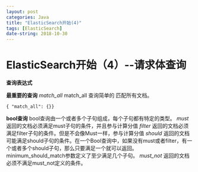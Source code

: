 ```yaml
---
layout: post
categories: Java
title: "ElasticSearch开始(4)"
tags: [ElasticSearch]
date-string: 2018-10-30
---
```

# ElasticSearch开始（4）--请求体查询

**查询表达式**

**最重要的查询**
*match_all*
match_all 查询简单的 匹配所有文档。
```
{ "match_all": {}}
```

**bool查询**
bool查询由一个或者多个子句组成，每个子句都有特定的类型。
*must*
返回的文档必须满足must子句的条件，并且参与计算分值
*filter*
返回的文档必须满足filter子句的条件。但是不会像Must一样，参与计算分值
*should*
返回的文档可能满足should子句的条件。在一个Bool查询中，如果没有must或者filter，有一个或者多个should子句，那么只要满足一个就可以返回。minimum_should_match参数定义了至少满足几个子句。
*must_not*
返回的文档必须不满足must_not定义的条件。

